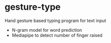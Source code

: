 # gesture-type
Hand gesture based typing program for text input
- N-gram model for word prediction
- Mediapipe to detect number of finger raised
